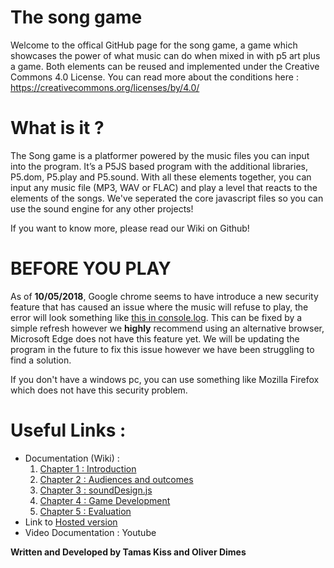 # The song game
Welcome to the offical GitHub page for the song game, a game which showcases the power of what music can do when mixed in with p5 art plus a game. Both elements can be reused and implemented under the Creative Commons 4.0 License. You can read more about the conditions here : https://creativecommons.org/licenses/by/4.0/

# What is it ?
The Song game is a platformer powered by the music files you can input into the program. It’s a P5JS based program with the additional libraries, P5.dom, P5.play and P5.sound. With all these elements together, you can input any music file (MP3, WAV or FLAC) and play a level that reacts to the elements of the songs. We've seperated the core javascript files so you can use the sound engine for any other projects!

If you want to know more, please read our Wiki on Github!

# BEFORE YOU PLAY
As of **10/05/2018**, Google chrome seems to have introduce a new security feature that has caused an issue where the music will refuse to play, the error will look something like [this in console.log](https://i.imgur.com/GgYMwCT.png). This can be fixed by a simple refresh however we **highly** recommend using an alternative browser, Microsoft Edge does not have this feature yet. We will be updating the program in the future to fix this issue however we have been struggling to find a solution.

If you don't have a windows pc, you can use something like Mozilla Firefox which does not have this security problem.

# Useful Links :
- Documentation (Wiki) : 
   1. [Chapter 1 : Introduction](https://github.com/effeect/Year1Project/wiki/Chapter-1-:-Introduction)
   2. [Chapter 2 : Audiences and outcomes](https://github.com/effeect/Year1Project/wiki/Chapter-2-:-Intended-audience-and-outcomes)
   3. [Chapter 3 : soundDesign.js](https://github.com/effeect/Year1Project/wiki/Chapter-3-:-soundDesign.js)
   4. [Chapter 4 : Game Development](https://github.com/effeect/Year1Project/wiki/Chapter-4-:-Game-Development)
   5. [Chapter 5 : Evaluation](https://github.com/effeect/Year1Project/wiki/Chapter-5-:-Evaluation)
- Link to [Hosted version](http://igor.gold.ac.uk/~odime001/CreativeProjectYear1/FinalProduct/)
- Video Documentation : Youtube 


**Written and Developed by Tamas Kiss and Oliver Dimes**
